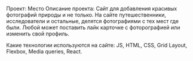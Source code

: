 Проект: Место
Описание проекта:
Сайт для добавления красивых фотографий природы и не только. На сайте путешественники, исследователи и остальные, делятся фотографиями с тех мест где были. Любой может поставить лайк карточке с фоторографией или изменить свой профиль.

Какие технологии используются на сайте:
JS, HTML, CSS, Grid Layout, Flexbox, Media queries, React.